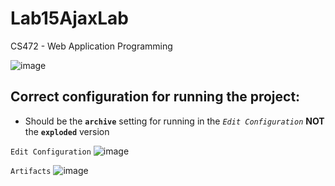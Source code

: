 # Lab15AjaxLab
CS472 - Web Application Programming

![image](https://user-images.githubusercontent.com/18373774/117898593-ea3c8d80-b28a-11eb-9870-924b25f27bad.png)


## Correct configuration for running the project:

- Should be the <strong>`archive`</strong> setting for running in the <i>`Edit Configuration`</i> <strong>NOT</strong> the <strong>`exploded`</strong> version

`Edit Configuration`
![image](https://user-images.githubusercontent.com/18373774/117898823-72229780-b28b-11eb-9aef-37425e314a24.png)

`Artifacts`
![image](https://user-images.githubusercontent.com/18373774/117898890-93838380-b28b-11eb-8ced-013d8cd8d361.png)

